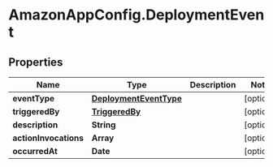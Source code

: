 # AmazonAppConfig.DeploymentEvent

## Properties

Name | Type | Description | Notes
------------ | ------------- | ------------- | -------------
**eventType** | [**DeploymentEventType**](DeploymentEventType.md) |  | [optional] 
**triggeredBy** | [**TriggeredBy**](TriggeredBy.md) |  | [optional] 
**description** | **String** |  | [optional] 
**actionInvocations** | **Array** |  | [optional] 
**occurredAt** | **Date** |  | [optional] 


